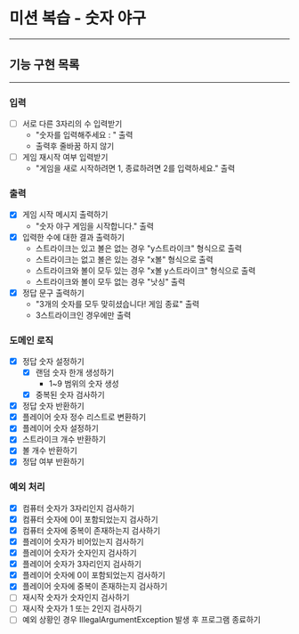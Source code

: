 # 미션 복습 - 숫자 야구

---

## 기능 구현 목록

---

### 입력

- [ ] 서로 다른 3자리의 수 입력받기
  - "숫자를 입력해주세요 : " 출력
  - 출력후 줄바꿈 하지 않기
- [ ] 게임 재시작 여부 입력받기
  - "게임을 새로 시작하려면 1, 종료하려면 2를 입력하세요." 출력

### 출력

- [x] 게임 시작 메시지 출력하기
  - "숫자 야구 게임을 시작합니다." 출력
- [x] 입력한 수에 대한 결과 출력하기
  - 스트라이크는 있고 볼은 없는 경우 "y스트라이크" 형식으로 출력
  - 스트라이크는 없고 볼은 있는 경우 "x볼" 형식으로 출력
  - 스트라이크와 볼이 모두 있는 경우 "x볼 y스트라이크" 형식으로 출력
  - 스트라이크와 볼이 모두 없는 경우 "낫싱" 출력
- [x] 정답 문구 출력하기
  - "3개의 숫자를 모두 맞히셨습니다! 게임 종료" 출력
  - 3스트라이크인 경우에만 출력

### 도메인 로직

- [x] 정답 숫자 설정하기
  - [x] 랜덤 숫자 한개 생성하기
    - 1~9 범위의 숫자 생성
  - [x] 중복된 숫자 검사하기
- [x] 정답 숫자 반환하기
- [x] 플레이어 숫자 정수 리스트로 변환하기
- [x] 플레이어 숫자 설정하기
- [x] 스트라이크 개수 반환하기
- [x] 볼 개수 반환하기
- [x] 정답 여부 반환하기

### 예외 처리

- [x] 컴퓨터 숫자가 3자리인지 검사하기
- [x] 컴퓨터 숫자에 0이 포함되었는지 검사하기
- [x] 컴퓨터 숫자에 중복이 존재하는지 검사하기
- [x] 플레이어 숫자가 비어있는지 검사하기
- [x] 플레이어 숫자가 숫자인지 검사하기
- [x] 플레이어 숫자가 3자리인지 검사하기
- [x] 플레이어 숫자에 0이 포함되었는지 검사하기
- [x] 플레이어 숫자에 중복이 존재하는지 검사하기
- [ ] 재시작 숫자가 숫자인지 검사하기
- [ ] 재시작 숫자가 1 또는 2인지 검사하기
- [ ] 예외 상황인 경우 IllegalArgumentException 발생 후 프로그램 종료하기 